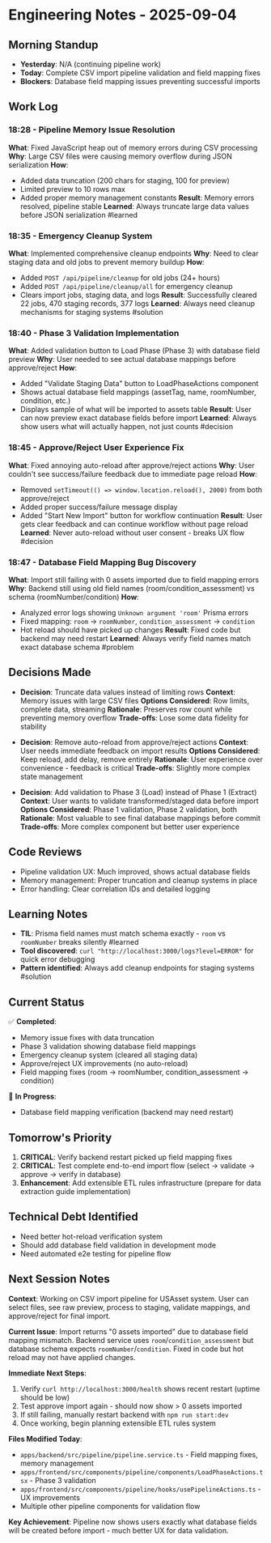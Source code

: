 # Engineering Notes - 2025-09-04

## Morning Standup
- **Yesterday**: N/A (continuing pipeline work)
- **Today**: Complete CSV import pipeline validation and field mapping fixes
- **Blockers**: Database field mapping issues preventing successful imports

## Work Log

### 18:28 - Pipeline Memory Issue Resolution
**What**: Fixed JavaScript heap out of memory errors during CSV processing
**Why**: Large CSV files were causing memory overflow during JSON serialization
**How**: 
- Added data truncation (200 chars for staging, 100 for preview)
- Limited preview to 10 rows max
- Added proper memory management constants
**Result**: Memory errors resolved, pipeline stable
**Learned**: Always truncate large data values before JSON serialization #learned

### 18:35 - Emergency Cleanup System
**What**: Implemented comprehensive cleanup endpoints
**Why**: Need to clear staging data and old jobs to prevent memory buildup
**How**: 
- Added `POST /api/pipeline/cleanup` for old jobs (24+ hours)
- Added `POST /api/pipeline/cleanup/all` for emergency cleanup
- Clears import jobs, staging data, and logs
**Result**: Successfully cleared 22 jobs, 470 staging records, 377 logs
**Learned**: Always need cleanup mechanisms for staging systems #solution

### 18:40 - Phase 3 Validation Implementation  
**What**: Added validation button to Load Phase (Phase 3) with database field preview
**Why**: User needed to see actual database mappings before approve/reject
**How**:
- Added "Validate Staging Data" button to LoadPhaseActions component
- Shows actual database field mappings (assetTag, name, roomNumber, condition, etc.)
- Displays sample of what will be imported to assets table
**Result**: User can now preview exact database fields before import
**Learned**: Always show users what will actually happen, not just counts #decision

### 18:45 - Approve/Reject User Experience Fix
**What**: Fixed annoying auto-reload after approve/reject actions
**Why**: User couldn't see success/failure feedback due to immediate page reload
**How**:
- Removed `setTimeout(() => window.location.reload(), 2000)` from both approve/reject
- Added proper success/failure message display
- Added "Start New Import" button for workflow continuation
**Result**: User gets clear feedback and can continue workflow without page reload
**Learned**: Never auto-reload without user consent - breaks UX flow #decision

### 18:47 - Database Field Mapping Bug Discovery
**What**: Import still failing with 0 assets imported due to field mapping errors
**Why**: Backend still using old field names (room/condition_assessment) vs schema (roomNumber/condition)
**How**: 
- Analyzed error logs showing `Unknown argument 'room'` Prisma errors
- Fixed mapping: `room` → `roomNumber`, `condition_assessment` → `condition`
- Hot reload should have picked up changes
**Result**: Fixed code but backend may need restart
**Learned**: Always verify field names match exact database schema #problem

## Decisions Made

- **Decision**: Truncate data values instead of limiting rows
  **Context**: Memory issues with large CSV files
  **Options Considered**: Row limits, complete data, streaming
  **Rationale**: Preserves row count while preventing memory overflow
  **Trade-offs**: Lose some data fidelity for stability

- **Decision**: Remove auto-reload from approve/reject actions
  **Context**: User needs immediate feedback on import results
  **Options Considered**: Keep reload, add delay, remove entirely
  **Rationale**: User experience over convenience - feedback is critical
  **Trade-offs**: Slightly more complex state management

- **Decision**: Add validation to Phase 3 (Load) instead of Phase 1 (Extract)
  **Context**: User wants to validate transformed/staged data before import
  **Options Considered**: Phase 1 validation, Phase 2 validation, both
  **Rationale**: Most valuable to see final database mappings before commit
  **Trade-offs**: More complex component but better user experience

## Code Reviews
- Pipeline validation UX: Much improved, shows actual database fields
- Memory management: Proper truncation and cleanup systems in place
- Error handling: Clear correlation IDs and detailed logging

## Learning Notes
- **TIL**: Prisma field names must match schema exactly - `room` vs `roomNumber` breaks silently #learned
- **Tool discovered**: `curl "http://localhost:3000/logs?level=ERROR"` for quick error debugging
- **Pattern identified**: Always add cleanup endpoints for staging systems #solution

## Current Status
✅ **Completed**: 
- Memory issue fixes with data truncation
- Phase 3 validation showing database field mappings  
- Emergency cleanup system (cleared all staging data)
- Approve/reject UX improvements (no auto-reload)
- Field mapping fixes (room → roomNumber, condition_assessment → condition)

🔄 **In Progress**:
- Database field mapping verification (backend may need restart)

## Tomorrow's Priority
1. **CRITICAL**: Verify backend restart picked up field mapping fixes
2. **CRITICAL**: Test complete end-to-end import flow (select → validate → approve → verify in database)
3. **Enhancement**: Add extensible ETL rules infrastructure (prepare for data extraction guide implementation)

## Technical Debt Identified
- Need better hot-reload verification system
- Should add database field validation in development mode
- Need automated e2e testing for pipeline flow

## Next Session Notes
**Context**: Working on CSV import pipeline for USAsset system. User can select files, see raw preview, process to staging, validate mappings, and approve/reject for final import.

**Current Issue**: Import returns "0 assets imported" due to database field mapping mismatch. Backend service uses `room`/`condition_assessment` but database schema expects `roomNumber`/`condition`. Fixed in code but hot reload may not have applied changes.

**Immediate Next Steps**:
1. Verify `curl http://localhost:3000/health` shows recent restart (uptime should be low)
2. Test approve import again - should now show > 0 assets imported
3. If still failing, manually restart backend with `npm run start:dev`
4. Once working, begin planning extensible ETL rules system

**Files Modified Today**:
- `apps/backend/src/pipeline/pipeline.service.ts` - Field mapping fixes, memory management
- `apps/frontend/src/components/pipeline/components/LoadPhaseActions.tsx` - Phase 3 validation
- `apps/frontend/src/components/pipeline/hooks/usePipelineActions.ts` - UX improvements
- Multiple other pipeline components for validation flow

**Key Achievement**: Pipeline now shows users exactly what database fields will be created before import - much better UX for data validation.